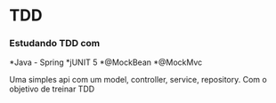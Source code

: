 # TDD
<h3> Estudando TDD com  </h3>
*Java - Spring
*jUNIT 5
*@MockBean
*@MockMvc
<p>
    Uma simples api com um model, controller, service, repository. Com o objetivo de treinar TDD
</p>